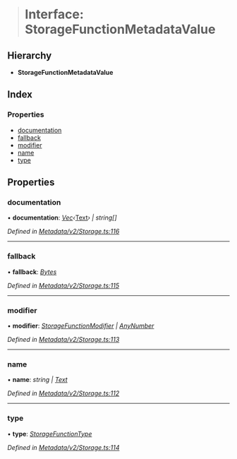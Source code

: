 > # Interface: StorageFunctionMetadataValue

## Hierarchy

* **StorageFunctionMetadataValue**

## Index

### Properties

* [documentation](_metadata_v2_storage_.storagefunctionmetadatavalue.md#documentation)
* [fallback](_metadata_v2_storage_.storagefunctionmetadatavalue.md#fallback)
* [modifier](_metadata_v2_storage_.storagefunctionmetadatavalue.md#modifier)
* [name](_metadata_v2_storage_.storagefunctionmetadatavalue.md#name)
* [type](_metadata_v2_storage_.storagefunctionmetadatavalue.md#type)

## Properties

###  documentation

• **documentation**: *[Vec](../classes/_codec_vec_.vec.md)‹*[Text](../classes/_primitive_text_.text.md)*› | string[]*

*Defined in [Metadata/v2/Storage.ts:116](https://github.com/polkadot-js/api/blob/40cf70f/packages/types/src/Metadata/v2/Storage.ts#L116)*

___

###  fallback

• **fallback**: *[Bytes](../classes/_primitive_bytes_.bytes.md)*

*Defined in [Metadata/v2/Storage.ts:115](https://github.com/polkadot-js/api/blob/40cf70f/packages/types/src/Metadata/v2/Storage.ts#L115)*

___

###  modifier

• **modifier**: *[StorageFunctionModifier](../classes/_metadata_v0_storage_.storagefunctionmodifier.md) | [AnyNumber](../modules/_types_.md#anynumber)*

*Defined in [Metadata/v2/Storage.ts:113](https://github.com/polkadot-js/api/blob/40cf70f/packages/types/src/Metadata/v2/Storage.ts#L113)*

___

###  name

• **name**: *string | [Text](../classes/_primitive_text_.text.md)*

*Defined in [Metadata/v2/Storage.ts:112](https://github.com/polkadot-js/api/blob/40cf70f/packages/types/src/Metadata/v2/Storage.ts#L112)*

___

###  type

• **type**: *[StorageFunctionType](../classes/_metadata_v2_storage_.storagefunctiontype.md)*

*Defined in [Metadata/v2/Storage.ts:114](https://github.com/polkadot-js/api/blob/40cf70f/packages/types/src/Metadata/v2/Storage.ts#L114)*